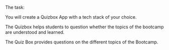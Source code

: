 The task:

You will create a Quizbox App with a tech stack of your choice.

The Quizbox helps students to question whether the topics of the bootcamp are understood and learned.

The Quiz Box provides questions on the different topics of the Bootcamp.
